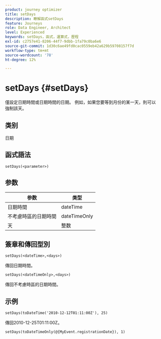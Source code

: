 ```yaml
---
product: journey optimizer
title: setDays
description: 瞭解函式setDays
feature: Journeys
role: Data Engineer, Architect
level: Experienced
keywords: setDays，函式，運算式，歷程
exl-id: c2757e41-8206-44f7-9dbb-1fa79c0ba6e6
source-git-commit: 1d30c6ae49fd0cac0559eb42a629b59708157f7d
workflow-type: tm+mt
source-wordcount: '78'
ht-degree: 12%

---
```


# setDays {#setDays}

僅設定日期時間或日期時間的日期。 例如，如果您要等到月份的某一天，則可以強制該天。

## 类别

日期

## 函式語法

`setDays(<parameter>)`

## 参数

| 参数 | 类型 |
|--- |--- |
| 日期時間 | dateTime |
| 不考慮時區的日期時間 | dateTimeOnly |
| 天 | 整数 |

## 簽章和傳回型別

`setDays(<dateTime>,<days>)`

傳回日期時間。

`setDays(<dateTimeOnly>,<days>)`

傳回不考慮時區的日期時間。

## 示例

`setDays(toDateTime('2010-12-12T01:11:00Z'), 25)`

傳回2010-12-25T01:11:00Z。

`setDays(toDateTimeOnly(@{MyEvent.registrationDate}), 1)`

